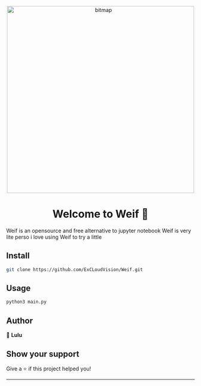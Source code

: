 <p align="center"><img align="center" src="https://i.ibb.co/Dp4SCgv/bitmap.png" alt="bitmap" data-load="full" style="" width="500" height="500"></center><p>

<h1 align="center">Welcome to Weif 👋</h1>
<p>
    Weif is an opensource and free alternative to jupyter notebook
    Weif is very lite 
    perso i love using Weif to try a little 
</p>


## Install

```sh
git clone https://github.com/ExCLoudVision/Weif.git
```

## Usage

```sh
python3 main.py
```

## Author

👤 **Lulu**


## Show your support

Give a ⭐️ if this project helped you!

***
